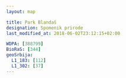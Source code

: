 ```yaml
---
layout: map

title: Park Blandaš
designation: Spomenik prirode
last_modified_at: 2018-06-02T23:12:15+02:00

WDPA: [388799]
BioRaS: [344]
geoSrbija:
  L1_183: [112]
  L1_302: [37]
---
```

